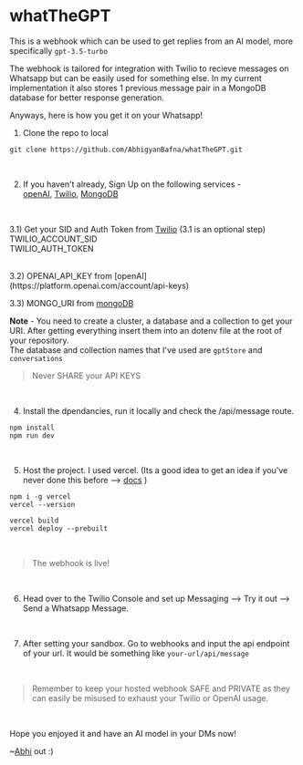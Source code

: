 # whatTheGPT

This is a webhook which can be used to get replies from an AI model, more specifically `gpt-3.5-turbo`

The webhook is tailored for integration with Twilio to recieve messages on Whatsapp but can be easily used for something else. In my current implementation it also stores 1 previous message pair in a MongoDB database for better response generation.

Anyways, here is how you get it on your Whatsapp!</b>

1) Clone the repo to local
```
git clone https://github.com/AbhigyanBafna/whatTheGPT.git
```
<br>

2) If you haven't already, Sign Up on the following services -<br>
[openAI](https://platform.openai.com/), 
[Twilio](https://www.twilio.com/login),
[MongoDB](https://account.mongodb.com/account/register?signedOut=true) <br>
<br>

3.1) Get your SID and Auth Token from [Twilio](https://console.twilio.com/us1/account/keys-credentials/api-keys) (3.1 is an optional step)<br> 
TWILIO_ACCOUNT_SID <br>
TWILIO_AUTH_TOKEN <br> 

<br>
3.2) OPENAI_API_KEY from [openAI](https://platform.openai.com/account/api-keys) <br>

3.3) MONGO_URI from [mongoDB](https://cloud.mongodb.com/) <br>

<b>Note</b> - You need to create a cluster, a database and a collection to get your URI. After getting everything insert them into an dotenv file at the root of your repository. <br>
The database and collection names that I've used are `gptStore` and `conversations`



>Never SHARE your API KEYS

<br>

4) Install the dpendancies, run it locally and check the /api/message route.
```
npm install
npm run dev
```
<br>

5) Host the project. I used vercel. (Its a good idea to get an idea if you've never done this before --> [docs](https://vercel.com/docs/cli/deploy) )
```
npm i -g vercel
vercel --version
```
```
vercel build
vercel deploy --prebuilt
```
<br>

> The webhook is live!
<br>

6) Head over to the Twilio Console and set up Messaging --> Try it out --> Send a Whatsapp Message. <br>
<br>

7) After setting your sandbox. Go to webhooks and input the api endpoint of your url. It would be something like `your-url/api/message`
<br>

> Remember to keep your hosted webhook SAFE and PRIVATE as they can easily be misused to exhaust your Twilio or OpenAI usage.
<br>

Hope you enjoyed it and have an AI model in your DMs now! <br>

~[Abhi](https://twitter.com/Abhigyan_Bafna) out :)

